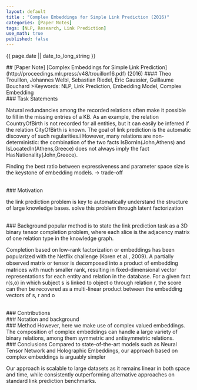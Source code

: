 ```yaml
---
layout: default
title : "Complex Embeddings for Simple Link Prediction (2016)" 
categories: [Paper Notes]
tags: [NLP, Research, Link Prediction]
use_math: true
published: false
---
```

<p>{{ page.date || date_to_long_string }} </p>
## [Paper Note] [Complex Embeddings for Simple Link Prediction](http://proceedings.mlr.press/v48/trouillon16.pdf) (2016)
#### Theo Trouillon, Johannes Welbl, Sebastian Riedel, Eric Gaussier, Guillaume Bouchard
>Keywords: NLP, Link Prediction, Embedding Model, Complex Embedding 

<br>
### Task Statements

Natural redundancies among the recorded relations often make it possible to ﬁll in the missing entries of a KB. As an example, the relation CountryOfBirth is not recorded for all entities, but it can easily be inferred if the relation CityOfBirth is known. The goal of link prediction is the automatic discovery of such regularities.i
However, many relations are non-deterministic: the combination of the two facts IsBornIn(John,Athens) and IsLocatedIn(Athens,Greece) does not always imply the fact HasNationality(John,Greece).



Finding the best ratio between expressiveness and parameter space size is the keystone of embedding models. -> trade-off

<br>
### Motivation

the link prediction problem is key to automatically understand the structure of large knowledge bases. 
solve this problem through latent factorization


<br>
### Background
popular method is to state the link prediction task as a 3D binary tensor completion problem, where each slice is the adjacency matrix of one relation type in the knowledge graph.

Completion based on low-rank factorization or embeddings has been popularized with the Netﬂix challenge (Koren et al., 2009). 
A partially observed matrix or tensor is decomposed into a product of embedding matrices with much smaller rank, resulting in ﬁxed-dimensional vector representations for each entity and relation in the database. 
For a given fact r(s,o) in which subject s is linked to object o through relation r, the score can then be recovered as a multi-linear product between the embedding vectors of s, r and o

<br>
### Contributions

<br>
### Notation and background


<br>
### Method
However, here we make use of complex valued embeddings.
The composition of complex embeddings can handle a large variety of binary relations, among them symmetric and antisymmetric relations.


<br>
### Conclusions
Compared to state-of-the-art models such as Neural Tensor Network and Holographic Embeddings, our approach based on complex embeddings is arguably simpler

Our approach is scalable to large datasets as it remains linear in both space and time, while consistently outperforming alternative approaches on standard link prediction benchmarks.

